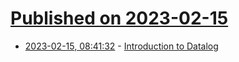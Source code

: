 # [Published on 2023-02-15](index.md)

* [2023-02-15, 08:41:32](https://news.ycombinator.com/item?id=34801457) - [Introduction to Datalog](https://blogit.michelin.io/an-introduction-to-datalog/)
